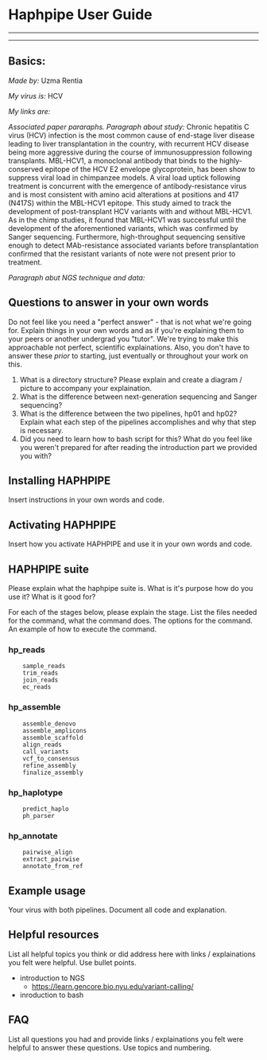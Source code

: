 # Haphpipe User Guide

---
---

## Basics:

*Made by:* Uzma Rentia

*My virus is:* HCV

*My links are:*

*Associated paper pararaphs.*
*Paragraph about study:*
Chronic hepatitis C virus (HCV) infection is the most common cause of end-stage liver disease leading to liver transplantation in the country, with recurrent HCV disease being more aggressive during the course of immunosuppression following transplants. MBL-HCV1, a monoclonal antibody that binds to the highly-conserved epitope of the HCV E2 envelope glycoprotein, has been show to suppress viral load in chimpanzee models. A viral load uptick following treatment is concurrent with the emergence of antibody-resistance virus and is most consistent with amino acid alterations at positions and 417 (N417S) within the MBL-HCV1 epitope. This study aimed to track the development of post-transplant HCV variants with and without MBL-HCV1. As in the chimp studies, it found that MBL-HCV1 was successful until the development of the aforementioned variants, which was confirmed by Sanger sequencing. Furthermore, high-throughput sequencing sensitive enough to detect MAb-resistance associated variants before transplantation confirmed that the resistant variants of note were not present prior to treatment. 

*Paragraph abut NGS technique and data:*

## Questions to answer in your own words
Do not feel like you need a "perfect answer" - that is not what we're going for. Explain things in your own words and as if you're explaining them to your peers or another undergrad you "tutor". We're trying to make this approachable not perfect, scientific explainations. Also, you don't have to answer these *prior* to starting, just eventually or throughout your work on this.

1. What is a directory structure? Please explain and create a diagram / picture to accompany your explaination.
2. What is the difference between next-generation sequencing and Sanger sequencing?
3. What is the difference between the two pipelines, hp01 and hp02? Explain what each step of the pipelines accomplishes and why that step is necessary.
4. Did you need to learn how to bash script for this? What do you feel like you weren't prepared for after reading the introduction part we provided you with?



## Installing HAPHPIPE

Insert instructions in your own words and code.

## Activating HAPHPIPE

Insert how you activate HAPHPIPE and use it in your own words and code.


## HAPHPIPE suite
Please explain what the haphpipe suite is. What is it's purpose how do you use it? What is it good for?

For each of the stages below, please explain the stage. List the files needed for the command, what the command does. The options for the command. An example of how to execute the command.

### hp_reads
        sample_reads
        trim_reads
        join_reads
        ec_reads
### hp_assemble
        assemble_denovo
        assemble_amplicons
        assemble_scaffold
        align_reads
        call_variants
        vcf_to_consensus
        refine_assembly
        finalize_assembly
### hp_haplotype
        predict_haplo
        ph_parser
### hp_annotate
        pairwise_align
        extract_pairwise
        annotate_from_ref
        
## Example usage
Your virus with both pipelines. Document all code and explanation.  

## Helpful resources
List all helpful topics you think or did address here with links / explainations you felt were helpful. Use bullet points.

- introduction to NGS
	- https://learn.gencore.bio.nyu.edu/variant-calling/
- inroduction to bash
	
## FAQ
List all questions you had and provide links / explainations you felt were helpful to answer these questions. Use topics and numbering.
